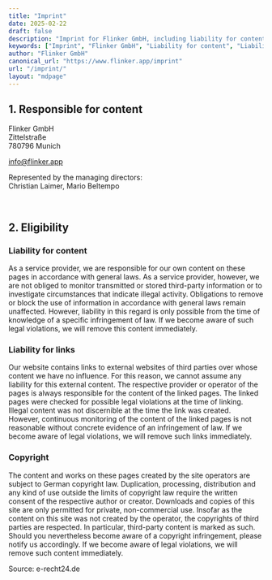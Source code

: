 ```yaml
---
title: "Imprint"
date: 2025-02-22
draft: false
description: "Imprint for Flinker GmbH, including liability for content, liability for links, and copyright information."
keywords: ["Imprint", "Flinker GmbH", "Liability for content", "Liability for links", "Copyright"]
author: "Flinker GmbH"
canonical_url: "https://www.flinker.app/imprint"
url: "/imprint/"
layout: "mdpage"
---
```


## 1. Responsible for content

Flinker GmbH  
Zittelstraße  
780796 Munich

info@flinker.app

Represented by the managing directors:  
Christian Laimer, Mario Beltempo

<br>

## 2. Eligibility

### Liability for content
As a service provider, we are responsible for our own content on these pages in accordance with general laws. As a service provider, however, we are not obliged to monitor transmitted or stored third-party information or to investigate circumstances that indicate illegal activity. Obligations to remove or block the use of information in accordance with general laws remain unaffected. However, liability in this regard is only possible from the time of knowledge of a specific infringement of law. If we become aware of such legal violations, we will remove this content immediately.

### Liability for links
Our website contains links to external websites of third parties over whose content we have no influence. For this reason, we cannot assume any liability for this external content. The respective provider or operator of the pages is always responsible for the content of the linked pages. The linked pages were checked for possible legal violations at the time of linking. Illegal content was not discernible at the time the link was created. However, continuous monitoring of the content of the linked pages is not reasonable without concrete evidence of an infringement of law. If we become aware of legal violations, we will remove such links immediately.

### Copyright
The content and works on these pages created by the site operators are subject to German copyright law. Duplication, processing, distribution and any kind of use outside the limits of copyright law require the written consent of the respective author or creator. Downloads and copies of this site are only permitted for private, non-commercial use. Insofar as the content on this site was not created by the operator, the copyrights of third parties are respected. In particular, third-party content is marked as such. Should you nevertheless become aware of a copyright infringement, please notify us accordingly. If we become aware of legal violations, we will remove such content immediately.

Source: e-recht24.de

<br><br><br>